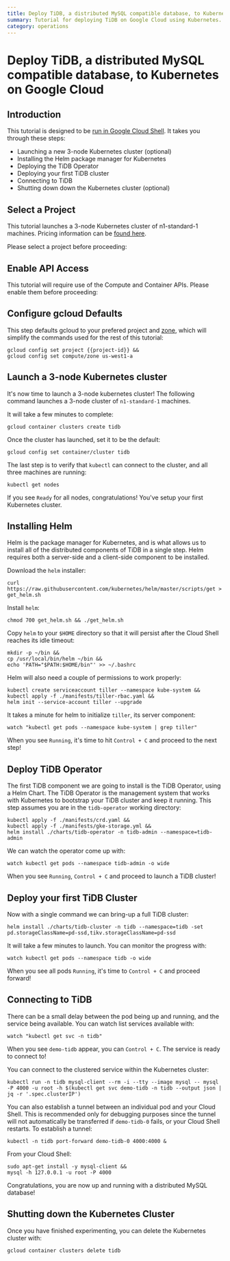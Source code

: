 ```yaml
---
title: Deploy TiDB, a distributed MySQL compatible database, to Kubernetes on Google Cloud
summary: Tutorial for deploying TiDB on Google Cloud using Kubernetes.
category: operations
---
```


# Deploy TiDB, a distributed MySQL compatible database, to Kubernetes on Google Cloud

## Introduction

This tutorial is designed to be [run in Google Cloud Shell](https://console.cloud.google.com/cloudshell/open?git_repo=https://github.com/pingcap/tidb-operator&tutorial=docs/google-kubernetes-tutorial.md).  It takes you through these steps:

- Launching a new 3-node Kubernetes cluster (optional)
- Installing the Helm package manager for Kubernetes
- Deploying the TiDB Operator
- Deploying your first TiDB cluster
- Connecting to TiDB
- Shutting down down the Kubernetes cluster (optional)

## Select a Project

This tutorial launches a 3-node Kubernetes cluster of n1-standard-1 machines.  Pricing information can be [found here](https://cloud.google.com/compute/pricing).

Please select a project before proceeding:

<walkthrough-project-billing-setup key="project-id">
</walkthrough-project-billing-setup>

## Enable API Access

This tutorial will require use of the Compute and Container APIs.  Please enable them before proceeding:

<walkthrough-enable-apis apis="container.googleapis.com,compute.googleapis.com">
</walkthrough-enable-apis>

## Configure gcloud Defaults

This step defaults gcloud to your prefered project and [zone](https://cloud.google.com/compute/docs/regions-zones/), which will simplify the commands used for the rest of this tutorial:

	gcloud config set project {{project-id}} &&
	gcloud config set compute/zone us-west1-a

## Launch a 3-node Kubernetes cluster

It's now time to launch a 3-node kubernetes cluster! The following command launches a 3-node cluster of `n1-standard-1` machines.

It will take a few minutes to complete:

	gcloud container clusters create tidb

Once the cluster has launched, set it to be the default:

	gcloud config set container/cluster tidb

The last step is to verify that `kubectl` can connect to the cluster, and all three machines are running:

	kubectl get nodes

If you see `Ready` for all nodes, congratulations!  You've setup your first Kubernetes cluster.

## Installing Helm

Helm is the package manager for Kubernetes, and is what allows us to install all of the distributed components of TiDB in a single step.  Helm requires both a server-side and a client-side component to be installed.

Download the `helm` installer:

	curl https://raw.githubusercontent.com/kubernetes/helm/master/scripts/get > get_helm.sh

Install `helm`:

	chmod 700 get_helm.sh && ./get_helm.sh

Copy `helm` to your `$HOME` directory so that it will persist after the Cloud Shell reaches its idle timeout:

	mkdir -p ~/bin &&
	cp /usr/local/bin/helm ~/bin &&
	echo 'PATH="$PATH:$HOME/bin"' >> ~/.bashrc

Helm will also need a couple of permissions to work properly:

	kubectl create serviceaccount tiller --namespace kube-system &&
	kubectl apply -f ./manifests/tiller-rbac.yaml &&
	helm init --service-account tiller --upgrade

It takes a minute for helm to initialize `tiller`, its server component:

	watch "kubectl get pods --namespace kube-system | grep tiller"

When you see `Running`, it's time to hit `Control + C` and proceed to the next step!

## Deploy TiDB Operator

The first TiDB component we are going to install is the TiDB Operator, using a Helm Chart.  The TiDB Operator is the management system that works with Kubernetes to bootstrap your TiDB cluster and keep it running. This step assumes you are in the `tidb-operator` working directory:

	kubectl apply -f ./manifests/crd.yaml &&
	kubectl apply -f ./manifests/gke-storage.yml &&
	helm install ./charts/tidb-operator -n tidb-admin --namespace=tidb-admin

We can watch the operator come up with:

	watch kubectl get pods --namespace tidb-admin -o wide

When you see `Running`, `Control + C` and proceed to launch a TiDB cluster!

## Deploy your first TiDB Cluster

Now with a single command we can bring-up a full TiDB cluster:

	helm install ./charts/tidb-cluster -n tidb --namespace=tidb -set pd.storageClassName=pd-ssd,tikv.storageClassName=pd-ssd

It will take a few minutes to launch.  You can monitor the progress with:

	watch kubectl get pods --namespace tidb -o wide

When you see all pods `Running`, it's time to `Control + C` and proceed forward!

## Connecting to TiDB

There can be a small delay between the pod being up and running, and the service being available.  You can watch list services available with:

	watch "kubectl get svc -n tidb"

When you see `demo-tidb` appear, you can `Control + C`.  The service is ready to connect to!

You can connect to the clustered service within the Kubernetes cluster:

	kubectl run -n tidb mysql-client --rm -i --tty --image mysql -- mysql -P 4000 -u root -h $(kubectl get svc demo-tidb -n tidb --output json | jq -r '.spec.clusterIP')

You can also establish a tunnel between an individual pod and your Cloud Shell. This is recommended only for debugging purposes since the tunnel will not automatically be transferred if `demo-tidb-0` fails, or your Cloud Shell restarts. To establish a tunnel:

	kubectl -n tidb port-forward demo-tidb-0 4000:4000 &

From your Cloud Shell:

	sudo apt-get install -y mysql-client &&
	mysql -h 127.0.0.1 -u root -P 4000

Congratulations, you are now up and running with a distributed MySQL database!

## Shutting down the Kubernetes Cluster

Once you have finished experimenting, you can delete the Kubernetes cluster with:

	gcloud container clusters delete tidb
